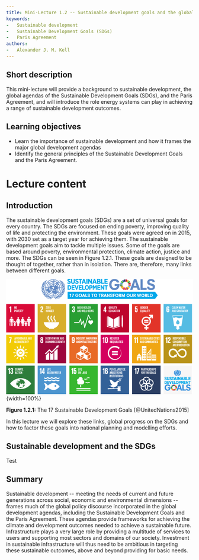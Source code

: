 ```yaml
---
title: Mini-Lecture 1.2 -- Sustainable development goals and the global climate agenda. 
keywords:
-   Sustainable development
-   Sustainable Development Goals (SDGs)
-   Paris Agreement
authors:
-   Alexander J. M. Kell
---
```


## Short description

This mini-lecture will provide a background to sustainable development,
the global agendas of the Sustainable Development Goals (SDGs), and the
Paris Agreement, and will introduce the role energy systems can play in
achieving a range of sustainable development outcomes.

## Learning objectives

-   Learn the importance of sustainable development and how it frames
    the major global development agendas
-   Identify the general principles of the Sustainable Development Goals
    and the Paris Agreement.

# Lecture content

## Introduction

The sustainable development goals (SDGs) are a set of universal goals for every country. The SDGs are focused on ending poverty, improving quality of life and protecting the environment. These goals were agreed on in 2015, with 2030 set as a target year for achieving them. The sustainable development goals aim to tackle multiple issues. Some of the goals are based around poverty, environmental protection, climate action, justice and more. The SDGs can be seen in Figure 1.2.1. These goals are designed to be thought of together, rather than in isolation. There are, therefore, many links between different goals. 

![](assets/Fig_1.2.1.png){width=100%}

**Figure 1.2.1:** The 17 Sustainable Development Goals
[@UnitedNations2015]

In this lecture we will explore these links, global progress on the SDGs and how to factor these goals into national planning and modelling efforts.

## Sustainable development and the SDGs

Test

## Summary

Sustainable development -- meeting the needs of current and future
generations across social, economic and environmental dimensions --
frames much of the global policy discourse incorporated in the global
development agendas, including the Sustainable Development Goals and the
Paris Agreement. These agendas provide frameworks for achieving the
climate and development outcomes needed to achieve a sustainable future.
Infrastructure plays a very large role by providing a multitude of
services to users and supporting most sectors and domains of our
society. Investment in sustainable infrastructure will thus need to be
ambitious in targeting these sustainable outcomes, above and beyond
providing for basic needs.
